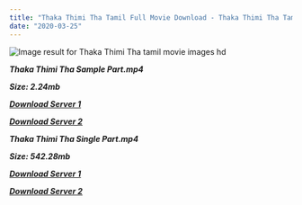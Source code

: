 ```yaml
---
title: "Thaka Thimi Tha Tamil Full Movie Download - Thaka Thimi Tha Tamil Movie Download"
date: "2020-03-25"
---
```


![Image result for Thaka Thimi Tha  tamil movie images hd](https://c.saavncdn.com/946/Thaka-Thimi-Thaa-2005-500x500.jpg)

**_Thaka Thimi Tha Sample Part.mp4_**

**_Size: 2.24mb_**

**_[Download Server 1](http://p1.wetransfer.vip/files/Tamil{1299f9f5e3b2d69cf2543eed9032a99b1b0ad17e14bffebc066fcf7d2dcb313c}20Movies/Tamil{1299f9f5e3b2d69cf2543eed9032a99b1b0ad17e14bffebc066fcf7d2dcb313c}20Recent{1299f9f5e3b2d69cf2543eed9032a99b1b0ad17e14bffebc066fcf7d2dcb313c}20Movies/Thaka{1299f9f5e3b2d69cf2543eed9032a99b1b0ad17e14bffebc066fcf7d2dcb313c}20Thimi{1299f9f5e3b2d69cf2543eed9032a99b1b0ad17e14bffebc066fcf7d2dcb313c}20Tha{1299f9f5e3b2d69cf2543eed9032a99b1b0ad17e14bffebc066fcf7d2dcb313c}20(2005)/Thaka{1299f9f5e3b2d69cf2543eed9032a99b1b0ad17e14bffebc066fcf7d2dcb313c}20Thimi{1299f9f5e3b2d69cf2543eed9032a99b1b0ad17e14bffebc066fcf7d2dcb313c}20Tha/Thaka{1299f9f5e3b2d69cf2543eed9032a99b1b0ad17e14bffebc066fcf7d2dcb313c}20Thimi{1299f9f5e3b2d69cf2543eed9032a99b1b0ad17e14bffebc066fcf7d2dcb313c}20Tha{1299f9f5e3b2d69cf2543eed9032a99b1b0ad17e14bffebc066fcf7d2dcb313c}20(2005){1299f9f5e3b2d69cf2543eed9032a99b1b0ad17e14bffebc066fcf7d2dcb313c}20Sample{1299f9f5e3b2d69cf2543eed9032a99b1b0ad17e14bffebc066fcf7d2dcb313c}20(640x360).mp4)_**

**_[Download Server 2](http://p1.wetransfer.vip/files/Tamil{1299f9f5e3b2d69cf2543eed9032a99b1b0ad17e14bffebc066fcf7d2dcb313c}20Movies/Tamil{1299f9f5e3b2d69cf2543eed9032a99b1b0ad17e14bffebc066fcf7d2dcb313c}20Recent{1299f9f5e3b2d69cf2543eed9032a99b1b0ad17e14bffebc066fcf7d2dcb313c}20Movies/Thaka{1299f9f5e3b2d69cf2543eed9032a99b1b0ad17e14bffebc066fcf7d2dcb313c}20Thimi{1299f9f5e3b2d69cf2543eed9032a99b1b0ad17e14bffebc066fcf7d2dcb313c}20Tha{1299f9f5e3b2d69cf2543eed9032a99b1b0ad17e14bffebc066fcf7d2dcb313c}20(2005)/Thaka{1299f9f5e3b2d69cf2543eed9032a99b1b0ad17e14bffebc066fcf7d2dcb313c}20Thimi{1299f9f5e3b2d69cf2543eed9032a99b1b0ad17e14bffebc066fcf7d2dcb313c}20Tha/Thaka{1299f9f5e3b2d69cf2543eed9032a99b1b0ad17e14bffebc066fcf7d2dcb313c}20Thimi{1299f9f5e3b2d69cf2543eed9032a99b1b0ad17e14bffebc066fcf7d2dcb313c}20Tha{1299f9f5e3b2d69cf2543eed9032a99b1b0ad17e14bffebc066fcf7d2dcb313c}20(2005){1299f9f5e3b2d69cf2543eed9032a99b1b0ad17e14bffebc066fcf7d2dcb313c}20Sample{1299f9f5e3b2d69cf2543eed9032a99b1b0ad17e14bffebc066fcf7d2dcb313c}20(640x360).mp4)_**

**_Thaka Thimi Tha Single Part.mp4_**

**_Size: 542.28mb_**

**_[Download Server 1](http://p1.wetransfer.vip/files/Tamil{1299f9f5e3b2d69cf2543eed9032a99b1b0ad17e14bffebc066fcf7d2dcb313c}20Movies/Tamil{1299f9f5e3b2d69cf2543eed9032a99b1b0ad17e14bffebc066fcf7d2dcb313c}20Recent{1299f9f5e3b2d69cf2543eed9032a99b1b0ad17e14bffebc066fcf7d2dcb313c}20Movies/Thaka{1299f9f5e3b2d69cf2543eed9032a99b1b0ad17e14bffebc066fcf7d2dcb313c}20Thimi{1299f9f5e3b2d69cf2543eed9032a99b1b0ad17e14bffebc066fcf7d2dcb313c}20Tha{1299f9f5e3b2d69cf2543eed9032a99b1b0ad17e14bffebc066fcf7d2dcb313c}20(2005)/Thaka{1299f9f5e3b2d69cf2543eed9032a99b1b0ad17e14bffebc066fcf7d2dcb313c}20Thimi{1299f9f5e3b2d69cf2543eed9032a99b1b0ad17e14bffebc066fcf7d2dcb313c}20Tha/Thaka{1299f9f5e3b2d69cf2543eed9032a99b1b0ad17e14bffebc066fcf7d2dcb313c}20Thimi{1299f9f5e3b2d69cf2543eed9032a99b1b0ad17e14bffebc066fcf7d2dcb313c}20Tha{1299f9f5e3b2d69cf2543eed9032a99b1b0ad17e14bffebc066fcf7d2dcb313c}20(2005){1299f9f5e3b2d69cf2543eed9032a99b1b0ad17e14bffebc066fcf7d2dcb313c}20Single{1299f9f5e3b2d69cf2543eed9032a99b1b0ad17e14bffebc066fcf7d2dcb313c}20Part{1299f9f5e3b2d69cf2543eed9032a99b1b0ad17e14bffebc066fcf7d2dcb313c}20(640x360).mp4)_**

**_[Download Server 2](http://p1.wetransfer.vip/files/Tamil{1299f9f5e3b2d69cf2543eed9032a99b1b0ad17e14bffebc066fcf7d2dcb313c}20Movies/Tamil{1299f9f5e3b2d69cf2543eed9032a99b1b0ad17e14bffebc066fcf7d2dcb313c}20Recent{1299f9f5e3b2d69cf2543eed9032a99b1b0ad17e14bffebc066fcf7d2dcb313c}20Movies/Thaka{1299f9f5e3b2d69cf2543eed9032a99b1b0ad17e14bffebc066fcf7d2dcb313c}20Thimi{1299f9f5e3b2d69cf2543eed9032a99b1b0ad17e14bffebc066fcf7d2dcb313c}20Tha{1299f9f5e3b2d69cf2543eed9032a99b1b0ad17e14bffebc066fcf7d2dcb313c}20(2005)/Thaka{1299f9f5e3b2d69cf2543eed9032a99b1b0ad17e14bffebc066fcf7d2dcb313c}20Thimi{1299f9f5e3b2d69cf2543eed9032a99b1b0ad17e14bffebc066fcf7d2dcb313c}20Tha/Thaka{1299f9f5e3b2d69cf2543eed9032a99b1b0ad17e14bffebc066fcf7d2dcb313c}20Thimi{1299f9f5e3b2d69cf2543eed9032a99b1b0ad17e14bffebc066fcf7d2dcb313c}20Tha{1299f9f5e3b2d69cf2543eed9032a99b1b0ad17e14bffebc066fcf7d2dcb313c}20(2005){1299f9f5e3b2d69cf2543eed9032a99b1b0ad17e14bffebc066fcf7d2dcb313c}20Single{1299f9f5e3b2d69cf2543eed9032a99b1b0ad17e14bffebc066fcf7d2dcb313c}20Part{1299f9f5e3b2d69cf2543eed9032a99b1b0ad17e14bffebc066fcf7d2dcb313c}20(640x360).mp4)_**
